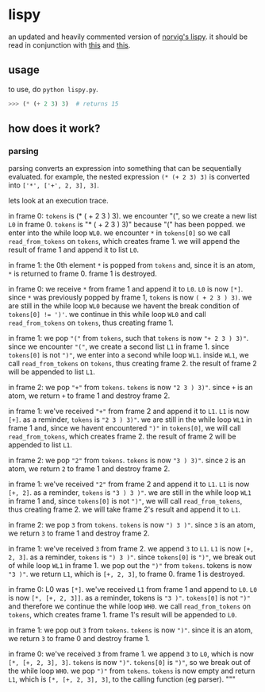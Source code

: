 # lispy
an updated and heavily commented version of [norvig's lispy](http://norvig.com/lispy.html). it should be read in conjunction with [this](http://pythonpracticeprojects.com/lisp.html) and [this](http://www.michaelnielsen.org/ddi/lisp-as-the-maxwells-equations-of-software/).

## usage
to use, do `python lispy.py`.
```python
>>> (* (+ 2 3) 3)  # returns 15
```

## how does it work?
### parsing
parsing converts an expression into something that can be sequentially evaluated. for example, the nested expression `(* (+ 2 3) 3)` is converted into `['*', ['+', 2, 3], 3]`.

lets look at an execution trace.

in frame 0: `tokens` is (* ( + 2 3 ) 3). we encounter "(", so we create a new list `L0` in frame 0. `tokens` is "* ( + 2 3 ) 3)" because "(" has been popped. we enter into the while loop `WL0`. we encounter `*` in `tokens[0]` so we call `read_from_tokens` on `tokens`, which creates frame 1. we will append the result of frame 1 and append it to list `L0`.

in frame 1: the 0th element `*` is popped from `tokens` and, since it is an atom, `*` is returned to frame 0. frame 1 is destroyed. 

in frame 0: we receive `*` from frame 1 and append it to `L0`. `L0` is now `[*]`. since `*` was previously popped by frame 1, `tokens` is now `( + 2 3 ) 3)`. we are still in the while loop `WL0` because we havent the break condition of `tokens[0] != ')'`. we continue in this while loop `WL0` and call `read_from_tokens` on `tokens`, thus creating frame 1. 

in frame 1: we pop `"("` from `tokens`, such that `tokens` is now `"+ 2 3 ) 3)"`. since we encounter `"("`, we create a second list `L1` in frame 1. since `tokens[0]` is not `")"`, we enter into a second while loop `WL1`. inside `WL1`, we call `read_from_tokens` on `tokens`, thus creating frame 2. the result of frame 2 will be appended to list `L1`.

in frame 2: we pop `"+"` from `tokens`. `tokens` is now `"2 3 ) 3)"`. since `+` is an atom, we return `+` to frame 1 and destroy frame 2.

in frame 1: we've received `"+"` from frame 2 and append it to `L1`. `L1` is now `[+]`. as a reminder, `tokens` is `"2 3 ) 3)"`. we are still in the while loop `WL1` in frame 1 and, since we havent encountered `")"` in `tokens[0]`, we will call `read_from_tokens`, which creates frame 2. the result of frame 2 will be appended to list `L1`.

in frame 2: we pop `"2"` from `tokens`. `tokens` is now `"3 ) 3)"`. since `2` is an atom, we return `2` to frame 1 and destroy frame 2. 

in frame 1: we've received `"2"` from frame 2 and append it to `L1`. `L1` is now `[+, 2]`. as a reminder, `tokens` is `"3 ) 3 )"`. we are still in the while loop `WL1` in frame 1 and, since `tokens[0]` is not `")"`, we will call `read_from_tokens`, thus creating frame 2. we will take frame 2's result and append it to `L1`.

in frame 2: we pop `3` from `tokens`. `tokens` is now `") 3 )"`. since `3` is an atom, we return `3` to frame 1 and destroy frame 2.

in frame 1: we've received `3` from frame 2. we append `3` to `L1`. `L1` is now `[+, 2, 3]`. as a reminder, `tokens` is `") 3 )"`. since `tokens[0]` is `")"`, we break out of while loop `WL1` in frame 1. we pop out the `")"` from `tokens`. tokens is now `"3 )"`. we return `L1`, which is `[+, 2, 3]`, to frame 0. frame 1 is destroyed.

in frame 0: L0 was `[*]`. we've received `L1` from frame 1 and append to `L0`.  `L0` is now `[*, [+, 2, 3]]`. as a reminder, tokens is `"3 )"`. `tokens[0]` is not `")"` and therefore we continue the while loop `WH0`. we call `read_from_tokens` on `tokens`, which creates frame 1. frame 1's result will be appended to `L0`.

in frame 1: we pop out `3` from `tokens`. `tokens` is now `")"`. since it is an atom, we return `3` to frame 0 and destroy frame 1.

in frame 0: we've received `3` from frame 1. we append `3` to `L0`, which is now `[*, [+, 2, 3], 3]`. `tokens` is now `")"`. `tokens[0]` is `")"`, so we break out of the while loop `WH0`. we pop `")"` from `tokens`. `tokens` is now empty and return `L1`, which is `[*, [+, 2, 3], 3]`, to the calling function (eg parser). 
"""